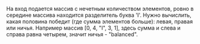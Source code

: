 На вход подается массив с нечетным количеством элементов, ровно в середине массива находится разделитель буква 'I'. Нужно вычислить, какая половина победит (где сумма элементов больше): левая, правая или ничья.
Например массив [0, 4, "I", 3, 1], здесь сумма и слева и справа равна четырем, значит ничья - "balanced".
